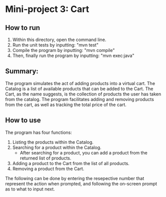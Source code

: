 # Mini-project 3: Cart
## How to run
1. Within this directory, open the command line.
2. Run the unit tests by inputting: "mvn test"
3. Compile the program by inputting: "mvn compile"
4. Then, finally run the program by inputting: "mvn exec:java"

## Summary:
The program simulates the act of adding products into a virtual cart.
The Catalog is a list of available products that can be added to the Cart.
The Cart, as the name suggests, is the collection of products the user has taken
from the catalog. The program facilitates adding and removing products from the
cart, as well as tracking the total price of the cart.

## How to use
The program has four functions:
1. Listing the products within the Catalog.
2. Searching for a product within the Catalog.
    - After searching for a product, you can add a product from the returned list of products.
3. Adding a product to the Cart from the list of all products.
4. Removing a product from the Cart.

The following can be done by entering the resepective number that represent the action when prompted, and following the on-screen prompt as to what to input next.
